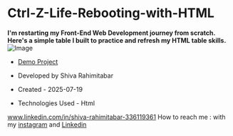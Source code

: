 # Ctrl-Z-Life-Rebooting-with-HTML
**I'm restarting my Front-End Web Development journey from scratch. Here's a simple table I built to practice and refresh my HTML table skills.**
![Image](https://github.com/user-attachments/assets/e85c7226-5d92-48fb-90a7-20680c7d2f7a)
- [Demo Project](https://rahimitabarshiva.github.io/Ctrl-Z-Life-Rebooting-with-HTML/)

- Developed by Shiva Rahimitabar

- Created - 2025-07-19

- Technologies Used - Html

www.linkedin.com/in/shiva-rahimitabar-336119361
How to reach me : 
with my [instagram](https://www.instagram.com/shiva.rahimitabar.dev) and [Linkedin](www.linkedin.com/in/shiva-rahimitabar-336119361)
